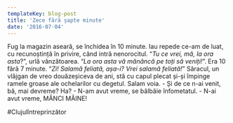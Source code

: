 ```yaml
---
templateKey: blog-post
title: 'Zece fără șapte minute'
date: '2016-07-04'
---
```


Fug la magazin aseară, se închidea în 10 minute. Iau repede ce-am de luat, cu recunoștință în privire, când intră nenorocitul. “_Tu ce vrei, mă, la ora asta_?”, urlă vânzătoarea. “_La ora asta vă mănâncă pe toți să veniți!_”. Era 10 fără 7 minute. “_Zi! Salamă feliată, așa-i? Vrei salamă feliată!_” Săracul, un vlăjgan de vreo douăzeșiceva de ani, stă cu capul plecat și-și împinge ramele groase ale ochelarilor cu degetul. Salam voia. - Și de ce n-ai venit, bă, mai devreme? Ha? - N-am avut vreme, se bâlbâie înfometatul. - N-ai avut vreme, MÂNCI MÂINE!

‪#‎Clujulîntreprinzător‬

